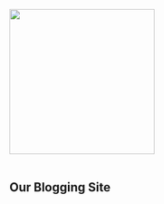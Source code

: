 [<img src="https://flexcamp.vercel.app/logo-text.svg" width="256">](https://flexcamp.vercel.app/)
<br><br>

## Our Blogging Site
